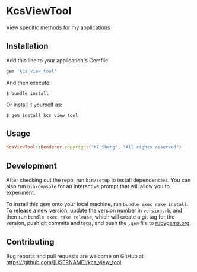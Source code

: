 # KcsViewTool

View specific methods for my applications

## Installation

Add this line to your application's Gemfile:

```ruby
gem 'kcs_view_tool'
```

And then execute:

    $ bundle install

Or install it yourself as:

    $ gem install kcs_view_tool

## Usage

```ruby
KcsViewTool::Renderer.copyright("KC Sheng", "All rights reserved")
```

## Development

After checking out the repo, run `bin/setup` to install dependencies. You can also run `bin/console` for an interactive prompt that will allow you to experiment.

To install this gem onto your local machine, run `bundle exec rake install`. To release a new version, update the version number in `version.rb`, and then run `bundle exec rake release`, which will create a git tag for the version, push git commits and tags, and push the `.gem` file to [rubygems.org](https://rubygems.org).

## Contributing

Bug reports and pull requests are welcome on GitHub at https://github.com/[USERNAME]/kcs_view_tool.

